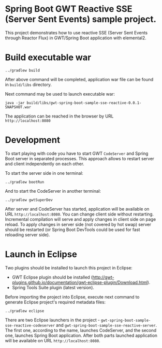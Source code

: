 # Spring Boot GWT Reactive SSE (Server Sent Events) sample project.

This project demonstrates how to use reactive SSE (Server Sent Events through Reactor Flux) in GWT/Spring Boot application with elemental2.

# Build executable war


```
../gradlew build
```

After above command will be completed, application war file can be found in `build/libs` directory.

Next command may be used to launch executable war:

```
java -jar build/libs/gwt-spring-boot-sample-sse-reactive-0.0.1-SNAPSHOT.war
```

The application can be reached in the browser by URL `http://localhost:8080`  

# Development

To start playing with code you have to start GWT `CodeServer` and Spring Boot server in separated processes.
This approach allows to restart server and client independently on each other.

To start the server side in one terminal:

```
../gradlew bootRun
```

And to start the CodeServer in another terminal:

```
../gradlew gwtSuperDev
```

After server and CodeServer has started, application will be available on URL `http://localhost:8080`. 
You can change client side without restarting. Incremental compilation will serve and apply changes in client side on page reload.
To apply changes in server side (not covered by hot swap) server should be restarted (or Spring Boot DevTools could be used for fast reloading server side).  

# Launch in Eclipse

Two plugins should be installed to launch this project in Eclipse:

* GWT Eclipse plugin should be installed (http://gwt-plugins.github.io/documentation/gwt-eclipse-plugin/Download.html).
* Spring Tools Suite plugin (latest version).

Before importing the project into Eclipse, execute next command to generate Eclipse project's required metadata files:

```
../gradlew eclipse
```


There are two Eclipse launchers in the project - `gwt-spring-boot-sample-sse-reactive-codeserver` and `gwt-spring-boot-sample-sse-reactive-server`.
The first one, according to the name, launches CodeServer, and the second one, launches Spring Boot application. After both parts launched application will be available on URL `http://localhost:8080`.  

